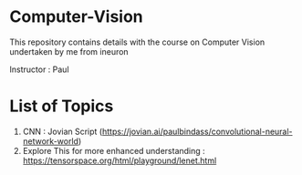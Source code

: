 # Computer-Vision
This repository contains details with the course on Computer Vision undertaken by me from ineuron 

Instructor : Paul 

# List of Topics 

1. CNN : Jovian Script (https://jovian.ai/paulbindass/convolutional-neural-network-world)
2. Explore This for more enhanced understanding : https://tensorspace.org/html/playground/lenet.html
